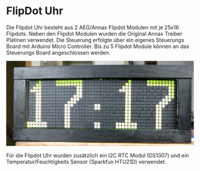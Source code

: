 # FlipDot Uhr

Die Flipdot Uhr besteht aus 2 AEG/Annax Flipdot Modulen mit je 25x16 Flipdots. Neben den Flipdot Modulen wurden die Original Annax Treiber Platinen verwendet. Die Steuerung erfolgte über ein eigenes Steuerungs Board mit Arduino Micro Controller. Bis zu 5 Flipdot Module können an das Steuerungs Board angeschlossen werden. 

![Flipdot Uhr](Images/FlipDot-Clock-Front.jpg)

Für die Flipdot Uhr wurden zusätzlich ein I2C RTC Modul (DS1307) und ein Temperatur/Feuchtigkeits Sensor (Sparkfun HTU21D) verwendet.
